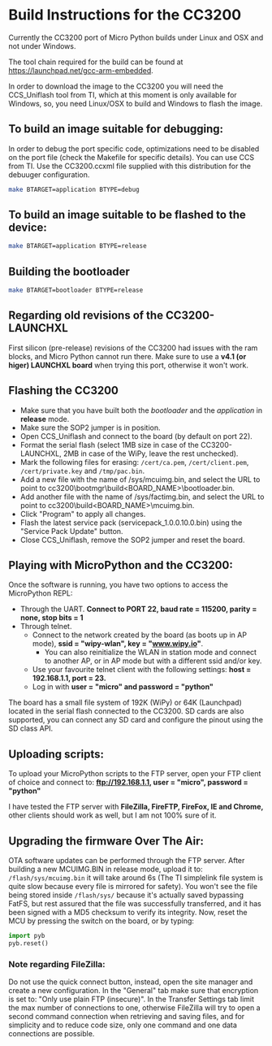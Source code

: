 # Build Instructions for the CC3200

Currently the CC3200 port of Micro Python builds under Linux and OSX and not under Windows.

The tool chain required for the build can be found at <https://launchpad.net/gcc-arm-embedded>.

In order to download the image to the CC3200 you will need the CCS_Uniflash tool from TI, which at this 
moment is only available for Windows, so, you need Linux/OSX to build and Windows to flash the image.

## To build an image suitable for debugging:

In order to debug the port specific code, optimizations need to be disabled on the 
port file (check the Makefile for specific details). You can use CCS from TI.
Use the CC3200.ccxml file supplied with this distribution for the debuuger configuration. 
```bash
make BTARGET=application BTYPE=debug
```
## To build an image suitable to be flashed to the device:
```bash
make BTARGET=application BTYPE=release
```
## Building the bootloader
```bash
make BTARGET=bootloader BTYPE=release
```

## Regarding old revisions of the CC3200-LAUNCHXL
First silicon (pre-release) revisions of the CC3200 had issues with the ram blocks, and Micro Python cannot run
there. Make sure to use a **v4.1 (or higer) LAUNCHXL board** when trying this port, otherwise it won't work.

## Flashing the CC3200
- Make sure that you have built both the *bootloader* and the *application* in **release** mode.
- Make sure the SOP2 jumper is in position.
- Open CCS_Uniflash and connect to the board (by default on port 22). 
- Format the serial flash (select 1MB size in case of the CC3200-LAUNCHXL, 2MB in case of the WiPy, leave the rest unchecked).
- Mark the following files for erasing: `/cert/ca.pem`, `/cert/client.pem`, `/cert/private.key` and `/tmp/pac.bin`.
- Add a new file with the name of /sys/mcuimg.bin, and select the URL to point to cc3200\bootmgr\build\<BOARD_NAME>\bootloader.bin.
- Add another file with the name of /sys/factimg.bin, and select the URL to point to cc3200\build\<BOARD_NAME>\mcuimg.bin.
- Click "Program" to apply all changes.
- Flash the latest service pack (servicepack_1.0.0.10.0.bin) using the "Service Pack Update" button.
- Close CCS_Uniflash, remove the SOP2 jumper and reset the board.

## Playing with MicroPython and the CC3200:

Once the software is running, you have two options to access the MicroPython REPL:

- Through the UART. 
  **Connect to PORT 22, baud rate = 115200, parity = none, stop bits = 1**
- Through telnet. 
  * Connect to the network created by the board (as boots up in AP mode), **ssid = "wipy-wlan", key = "www.wipy.io"**.
    * You can also reinitialize the WLAN in station mode and connect to another AP, or in AP mode but with a
      different ssid and/or key.
  * Use your favourite telnet client with the following settings: **host = 192.168.1.1, port = 23.**
  * Log in with **user = "micro" and password = "python"**

The board has a small file system of 192K (WiPy) or 64K (Launchpad) located in the serial flash connected to the CC3200. 
SD cards are also supported, you can connect any SD card and configure the pinout using the SD class API.

## Uploading scripts:

To upload your MicroPython scripts to the FTP server, open your FTP client of choice and connect to:
**ftp://192.168.1.1, user = "micro", password = "python"**

I have tested the FTP server with **FileZilla, FireFTP, FireFox, IE and Chrome,** other clients should work as well, but I am 
not 100% sure of it.

## Upgrading the firmware Over The Air:

OTA software updates can be performed through the FTP server. After building a new MCUIMG.BIN in release mode, upload it to:
`/flash/sys/mcuimg.bin` it will take around 6s (The TI simplelink file system is quite slow because every file is mirrored for
safety). You won't see the file being stored inside `/flash/sys/` because it's actually saved bypassing FatFS, but rest assured that
the file was successfully transferred, and it has been signed with a MD5 checksum to verify its integrity. 
Now, reset the MCU by pressing the switch on the board, or by typing:

```python
import pyb
pyb.reset()
```

### Note regarding FileZilla:

Do not use the quick connect button, instead, open the site manager and create a new configuration. In the "General" tab make 
sure that encryption is set to: "Only use plain FTP (insecure)". In the Transfer Settings tab limit the max number of connections 
to one, otherwise FileZilla will try to open a second command connection when retrieving and saving files, and for simplicity and 
to reduce code size, only one command and one data connections are possible.

